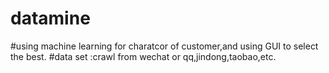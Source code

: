 # datamine
#using machine learning for charatcor of customer,and using GUI to select the best.
#data set :crawl from wechat or qq,jindong,taobao,etc.
#
